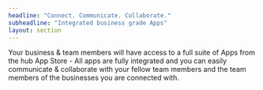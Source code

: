 ```yaml
---
headline: "Connect. Communicate. Collaborate."
subheadline: "Integrated business grade Apps"
layout: section
---
```


Your business & team members will have access to a full suite of Apps from the hub App Store - All apps are fully integrated and you can easily communicate & collaborate with your fellow team members and the team members of the businesses you are connected with.